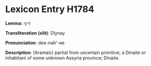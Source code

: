 # Lexicon Entry H1784

**Lemma**: דִּינַי

**Transliteration (xlit)**: Dîynay

**Pronunciation**: dee-nah'-ee

**Description**:
(Aramaic) partial from uncertain primitive; a Dinaite or inhabitant of some unknown Assyria province; Dinaite.
